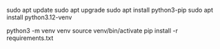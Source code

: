 sudo apt update
sudo apt upgrade
sudo apt install python3-pip
sudo apt install python3.12-venv <!-- or whatever version -->

python3 -m venv venv
source venv/bin/activate
pip install -r requirements.txt
